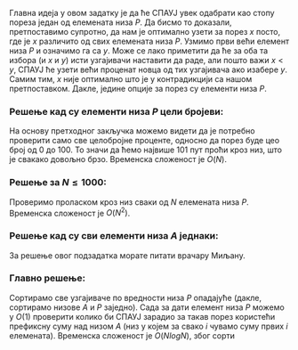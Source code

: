 ﻿Главна идеја у овом задатку је да ће СПАУЈ увек одабрати као стопу пореза један од елемената низа $P$. Да бисмо то доказали, претпоставимо супротно, да нам је оптимално узети за порез $x$ посто, где је $x$ различито од свих елемената низа $P$. Узмимо први већи елемент низа $P$ и означимо га са $y$. Може се лако приметити да ће за оба та избора (и $x$ и $y$) исти узгајивачи наставити да раде, али пошто важи $x < y$, СПАУЈ ће узети већи проценат новца од тих узгајивача ако изабере $y$. Самим тим, $x$ није оптимално што је у контрадикцији са нашом претпоставком. Дакле, једине опције за порез су елементи низа $P$.

### Решење кад су елементи низа $P$ цели бројеви:
На основу претходног закључка можемо видети да је потребно проверити само све целобројне проценте, односно да порез буде цео број од $0$ до 100. То значи да ћемо највише $101$ пут проћи кроз низ, што је свакако довољно брзо. Временска сложеност је $O(N)$. 

### Решење за $N \leq 1000$:
Проверимо проласком кроз низ сваки од $N$ елемената низа $P$. Временска сложеност је $O(N^2)$.

### Решење кад су сви елементи низа $A$ једнаки:
За решење овог подзадатка морате питати врачару Миљану.

### Главно решење:
Сортирамо све узгајиваче по вредности низа $P$ опадајуће (дакле, сортирамо низове $A$ и $P$ заједно). Сада за дати елемент низа $P$ можемо у $O(1)$ проверити колико би СПАУЈ зарадио за такав порез користећи префиксну суму над низом $A$ (низ у којем за свако $i$ чувамо суму првих $i$ елемената). Временска сложеност је $O(NlogN)$, због сорти
